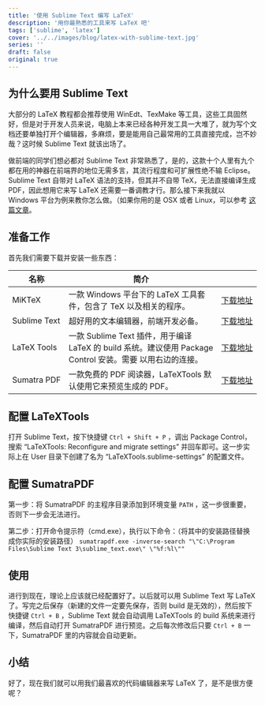 ```yaml
---
title: '使用 Sublime Text 编写 LaTeX'
description: '用你最熟悉的工具来写 LaTeX 吧'
tags: ['sublime', 'latex']
cover: '../../images/blog/latex-with-sublime-text.jpg'
series: ''
draft: false
original: true
---
```


## 为什么要用 Sublime Text

大部分的 LaTeX 教程都会推荐使用 WinEdt、TexMake 等工具，这些工具固然好，但是对于开发人员来说，电脑上本来已经各种开发工具一大堆了，就为写个文档还要单独打开个编辑器，多麻烦，要是能用自己最常用的工具直接完成，岂不妙哉？这时候 Sublime Text 就该出场了。

做前端的同学们想必都对 Sublime Text 非常熟悉了，是的，这款十个人里有九个都在用的神器在前端界的地位无需多言，其流行程度和可扩展性绝不输 Eclipse。Sublime Text 自带对 LaTeX 语法的支持，但其并不自带 TeX，无法直接编译生成 PDF，因此想用它来写 LaTeX 还需要一番调教才行。那么接下来我就以 Windows 平台为例来教你怎么做。（如果你用的是 OSX 或者 Linux，可以参考 <a target='_blank' href='https://github.com/SublimeText/LaTeXTools/blob/master/README.markdown'>这篇文章</a>。

## 准备工作

首先我们需要下载并安装一些东西：

| 名称 | 简介 |  |
|-|-|-|
| <span style='white-space: nowrap;'>MiKTeX</span> | 一款 Windows 平台下的 LaTeX 工具套件，包含了 TeX 以及相关的程序。 | <a target='_blank' href='http://www.miktex.org/download' style='white-space: nowrap;'>下载地址</a> |
| <span style='white-space: nowrap;'>Sublime Text</span> | 超好用的文本编辑器，前端开发必备。 | <a target='_blank' href='http://www.sublimetext.com/3' style='white-space: nowrap;'>下载地址</a> |
| <span style='white-space: nowrap;'>LaTeX Tools</span> | 一款 Sublime Text 插件，用于编译 LaTeX 的 build 系统。建议使用 Package Control 安装。需要 以用右边的连接。 | <a target='_blank' href='https://github.com/SublimeText/LaTeXTools' style='white-space: nowrap;'>下载地址</a> |
| <span style='white-space: nowrap;'>Sumatra PDF</span> | 一款免费的 PDF 阅读器，LaTeXTools 默认使用它来预览生成的 PDF。 | <a target='_blank' href='http://www.sumatrapdfreader.org/download-free-pdf-viewer.html' style='white-space: nowrap;'>下载地址</a> |

## 配置 LaTeXTools

打开 Sublime Text，按下快捷键 `Ctrl + Shift + P` ，调出 Package Control，搜索 “LaTeXTools: Reconfigure and migrate settings” 并回车即可。这一步实际上在 User 目录下创建了名为 “LaTeXTools.sublime-settings” 的配置文件。

## 配置 SumatraPDF

第一步：将 SumatraPDF 的主程序目录添加到环境变量 `PATH` ，这一步很重要，否则下一步会无法进行。

第二步：打开命令提示符（cmd.exe），执行以下命令：（将其中的安装路径替换成你实际的安装路径）
 `sumatrapdf.exe -inverse-search "\"C:\Program Files\Sublime Text 3\sublime_text.exe\" \"%f:%l\""`

## 使用

进行到现在，理论上应该就已经配置好了。以后就可以用 Sublime Text 写 LaTeX 了。写完之后保存（新建的文件一定要先保存，否则 build 是无效的），然后按下快捷键 `Ctrl + B` ，Sublime Text 就会自动调用 LaTeXTools 的 build 系统来进行编译，然后自动打开 SumatraPDF 进行预览。之后每次修改后只要 `Ctrl + B` 一下，SumatraPDF 里的内容就会自动更新。

## 小结

好了，现在我们就可以用我们最喜欢的代码编辑器来写 LaTeX 了，是不是很方便呢？